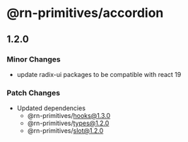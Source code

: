 # @rn-primitives/accordion

## 1.2.0

### Minor Changes

- update radix-ui packages to be compatible with react 19

### Patch Changes

- Updated dependencies
  - @rn-primitives/hooks@1.3.0
  - @rn-primitives/types@1.2.0
  - @rn-primitives/slot@1.2.0
